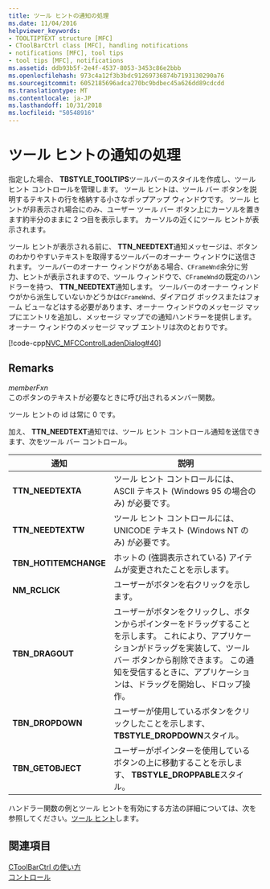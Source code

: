 ```yaml
---
title: ツール ヒントの通知の処理
ms.date: 11/04/2016
helpviewer_keywords:
- TOOLTIPTEXT structure [MFC]
- CToolBarCtrl class [MFC], handling notifications
- notifications [MFC], tool tips
- tool tips [MFC], notifications
ms.assetid: ddb93b5f-2e4f-4537-8053-3453c86e2bbb
ms.openlocfilehash: 973c4a12f3b3bdc91269736874b7193130290a76
ms.sourcegitcommit: 6052185696adca270bc9bdbec45a626dd89cdcdd
ms.translationtype: MT
ms.contentlocale: ja-JP
ms.lasthandoff: 10/31/2018
ms.locfileid: "50548916"
---
```

# <a name="handling-tool-tip-notifications"></a>ツール ヒントの通知の処理

指定した場合、 **TBSTYLE_TOOLTIPS**ツールバーのスタイルを作成し、ツール ヒント コントロールを管理します。 ツール ヒントは、ツール バー ボタンを説明するテキストの行を格納する小さなポップアップ ウィンドウです。 ツール ヒントが非表示され場合にのみ、ユーザー ツール バー ボタン上にカーソルを置きます約半分のままに 2 つ目を表示します。 カーソルの近くにツール ヒントが表示されます。

ツール ヒントが表示される前に、 **TTN_NEEDTEXT**通知メッセージは、ボタンのわかりやすいテキストを取得するツールバーのオーナー ウィンドウに送信されます。 ツールバーのオーナー ウィンドウがある場合、`CFrameWnd`余分に労力、ヒントが表示されますので、ツール ウィンドウで、`CFrameWnd`の既定のハンドラーを持つ、 **TTN_NEEDTEXT**通知します。 ツールバーのオーナー ウィンドウがから派生していないかどうかは`CFrameWnd`、ダイアログ ボックスまたはフォーム ビューなどはする必要があります、オーナー ウィンドウのメッセージ マップにエントリを追加し、メッセージ マップでの通知ハンドラーを提供します。 オーナー ウィンドウのメッセージ マップ エントリは次のとおりです。

[!code-cpp[NVC_MFCControlLadenDialog#40](../mfc/codesnippet/cpp/handling-tool-tip-notifications_1.cpp)]

## <a name="remarks"></a>Remarks

*memberFxn*<br/>
このボタンのテキストが必要なときに呼び出されるメンバー関数。

ツール ヒントの id は常に 0 です。

加え、 **TTN_NEEDTEXT**通知では、ツール ヒント コントロール通知を送信できます、次をツール バー コントロール。

|通知|説明|
|------------------|-------------|
|**TTN_NEEDTEXTA**|ツール ヒント コントロールには、ASCII テキスト (Windows 95 の場合のみ) が必要です。|
|**TTN_NEEDTEXTW**|ツール ヒント コントロールには、UNICODE テキスト (Windows NT のみ) が必要です。|
|**TBN_HOTITEMCHANGE**|ホットの (強調表示されている) アイテムが変更されたことを示します。|
|**NM_RCLICK**|ユーザーがボタンを右クリックを示します。|
|**TBN_DRAGOUT**|ユーザーがボタンをクリックし、ボタンからポインターをドラッグすることを示します。 これにより、アプリケーションがドラッグを実装して、ツール バー ボタンから削除できます。 この通知を受信するときに、アプリケーションは、ドラッグを開始し、ドロップ操作。|
|**TBN_DROPDOWN**|ユーザーが使用しているボタンをクリックしたことを示します、 **TBSTYLE_DROPDOWN**スタイル。|
|**TBN_GETOBJECT**|ユーザーがポインターを使用しているボタンの上に移動することを示します、 **TBSTYLE_DROPPABLE**スタイル。|

ハンドラー関数の例とツール ヒントを有効にする方法の詳細については、次を参照してください。[ツール ヒント](../mfc/tool-tips-in-windows-not-derived-from-cframewnd.md)します。

## <a name="see-also"></a>関連項目

[CToolBarCtrl の使い方](../mfc/using-ctoolbarctrl.md)<br/>
[コントロール](../mfc/controls-mfc.md)

